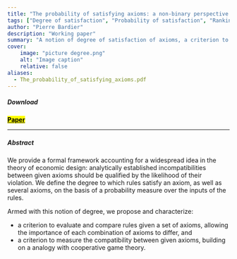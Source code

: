 ```yaml
---
title: "The probability of satisfying axioms: a non-binary perspective on economic design"
tags: ["Degree of satisfaction", "Probability of satisfaction", "Ranking of rules", "Performance of rules", "Desirability of axioms", "Compatibility of axioms"]
author: "Pierre Bardier"
description: "Working paper" 
summary: "A notion of degree of satisfaction of axioms, a criterion to compare rules, a measure of axioms' compatibility." 
cover:
    image: "picture degree.png"
    alt: "Image caption"
    relative: false
aliases:
  - The_probability_of_satisfying_axioms.pdf
---
```


##### Download

[**<mark class="blue">Paper</mark>**](The_probability_of_satisfying_axioms.pdf)

---

##### Abstract

We provide a formal framework accounting for a widespread idea in the theory of economic design: analytically established incompatibilities between given axioms should be qualified by the likelihood of their violation. We define the degree to which rules  satisfy an axiom, as well as several axioms, on the basis of a probability measure over the inputs of the rules.

Armed with this notion of degree, we propose and characterize:
<ul>
<li>a criterion to evaluate and compare rules given a set of axioms, allowing the importance of each combination of axioms to differ, and</li>
<li>a criterion to measure the compatibility between given axioms, building on a analogy with cooperative game theory.</li>
